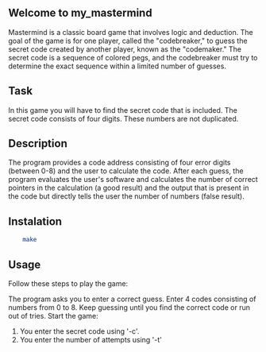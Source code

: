 ## Welcome to my_mastermind
Mastermind is a classic board game that involves logic and deduction. The goal of the game is for one player, called the "codebreaker," to guess the secret code created by another player, known as the "codemaker." The secret code is a sequence of colored pegs, and the codebreaker must try to determine the exact sequence within a limited number of guesses.
## Task
In this game you will have to find the secret code that is included.
The secret code consists of four digits. These numbers are not duplicated.
## Description
The program provides a code address consisting of four error digits (between 0-8) and the user to calculate the code. After each guess, the program evaluates the user's software and calculates the number of correct pointers in the calculation (a good result) and the output that is present in the code but directly tells the user the number of numbers (false result).
## Instalation

```bash
    make
```
## Usage
Follow these steps to play the game:

The program asks you to enter a correct guess.
Enter 4 codes consisting of numbers from 0 to 8.
Keep guessing until you find the correct code or run out of tries.
Start the game:
1) You enter the secret code using '-c'.
2) You enter the number of attempts using '-t'